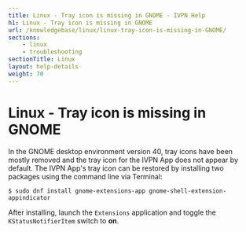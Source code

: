 ```yaml
---
title: Linux - Tray icon is missing in GNOME - IVPN Help
h1: Linux - Tray icon is missing in GNOME
url: /knowledgebase/linux/linux-tray-icon-is-missing-in-GNOME/
sections:
    - linux
    - troubleshooting
sectionTitle: Linux
layout: help-details
weight: 70
---
```

# Linux - Tray icon is missing in GNOME

In the GNOME desktop environment version 40, tray icons have been mostly removed and the tray icon for the IVPN App does not appear by default.  The IVPN App's tray icon can be restored by installing two packages using the command line via Terminal:

```
$ sudo dnf install gnome-extensions-app gnome-shell-extension-appindicator
```

After installing, launch the `Extensions` application and toggle the `KStatusNotifierItem` switch to **on**.
